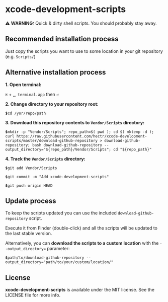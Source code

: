 # xcode-development-scripts

⚠️ **WARNING:** Quick & dirty shell scripts. You should probably stay away.

## Recommended installation process

Just copy the scripts you want to use to some location in your git repository (e.g. `Scripts/`)

## Alternative installation process

**1. Open terminal:**

`⌘` + `␣`, `terminal.app` then `⏎`

**2. Change directory to your repository root:**

**`$`**`cd /yor/repo/path`

**3. Download this repository contents to `Vendor/Scripts` directory:**

**`$`**`mkdir -p "Vendor/Scripts"; repo_path=$( pwd ); cd $( mktemp -d ); curl https://raw.githubusercontent.com/hectr/xcode-development-scripts/master/download-github-repository > download-github-repository; bash download-github-repository --output_directory="${repo_path}/Vendor/Scripts"; cd "${repo_path}"`

**4. Track the `Vendor/Scripts` directory:**

**`$`**`git add Vendor/Scripts`

**`$`**`git commit -m "Add xcode-development-scripts"`

**`$`**`git push origin HEAD`

## Update process

To keep the scripts updated you can use the included `download-github-repository` script.

Execute it from Finder (double-click) and all the scripts will be updated to the last stable version.

Alternatively, you can **download the scripts to a custom location** with the `--output_directory=` parameter:

**`$`**`path/to/download-github-repository --output_directory="path/to/your/custom/location/"`

## License

**xcode-development-scripts** is available under the MIT license. See the LICENSE file for more info.
